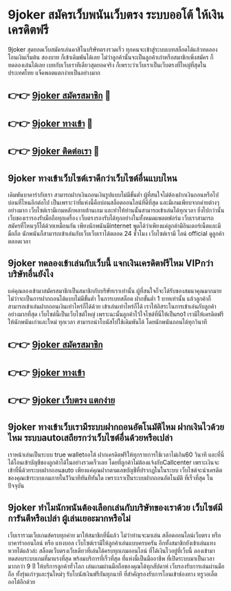 # 9joker สมัครเว็บพนันเว็บตรง ระบบออโต้ ให้เงินเครดิตฟรี

9joker สุดยอดเว็บสมัครเล่นคาสิโนบริษัทตรงรวดเร็ว ทุกคนจะเข้าสู่ระบบเบทสล็อตได้แล้วทดลองโอนเงินเริ่มต้น สองบาท ก็เข้าเดิมพันได้เลย ไม่ว่าลูกค้านั้นจะเป็นลูกค้าเก่าหรือสมาชิกเพิ่งสมัคร ก็ทดลองเล่นได้เลย เบทกับเว็บเราทีเดียวสุดยอดจริง ก็เพราะว่าเว็บเราเป็นเว็บตรงที่ใหญ่ที่สุดในประเทศไทย แจ็คพอตแตกง่ายเป็นอย่างมาก

## 👉👉 [9joker สมัครสมาชิก](https://bit.ly/3Ckzg5n) 🎰
## 👉👉 [9joker ทางเข้า](https://bit.ly/3Ckzg5n) 🎰
## 👉👉 [9joker ติดต่อเรา](https://bit.ly/3Ckzg5n) 🎰

## 9joker ทางเข้าเว็บไซต์เราดีกว่าเว็บไซต์อื่นแบบไหน
เดิมพันบาคาร่ากับเรา สามารถฝากเงินถอนเงินรูปแบบไม่มีขั้นต่ำ ผู้ที่สนใจไม่ต้องฝากเงินถอนหรือไปบ่อนที่ไหนอีกต่อไป เป็นเพราะว่าที่แห่งนี้คือบ่อนสล็อตออนไลน์ที่ดีที่สุด และมีเกมเพียบจากค่ายต่างๆอย่างมาก เว็บไซต์เรามีเกมหลักหลายล้านเกม และทำให้ท่านนั้นสามารถเข้าเล่นได้ทุกเวลา ยิ่งไปกว่านั้นเว็บของเรารองรับมือถือทุกเครื่อง เว็บตรงรองรับได้ทุกอย่างในทั้งหมดแพลตฟอร์ม เว็บเราสามารถสมัครที่ไหนๆก็ได้ด้วยเหมือนกัน เพียงนักพนันมีinternet พูดได้ว่าเพียงแค่ลูกค้ามีอินเตอร์เน็ตและมีมือถือ นักพนันก็สามารถเข้าเล่นกับเว็บเว็บเราได้ตลอด 24 ชั่วโมง เว็บไซต์เรามี ไลน์ official ดูลูกค้า ตลอดเวลา

## 9joker ทดลองเข้าเล่นกับเว็บนี้ แจกเงินเครดิตฟรีไหม VIPกว่าบริษัทอื่นยังไง
แค่คุณลองเข้ามาสมัครสมาชิกเป็นสมาชิกกับบริษัทเราเท่านั้น ผู้ที่สนใจก็จะได้รับของสมนาคุณมากมาย ไม่ว่าจะเป็นการฝากถอนได้แบบไม่มีขั้นต่ำ ในการเบทสล็อต ฝากขั้นต่ำ 1 บาทเท่านั้น แล้วลูกค้าก็สามารถเข้าเล่นฝากถอนเงินเท่าไหร่ก็ได้ด้วย เข้าเล่นเท่าไหร่ก็ได้ เราให้อิสระในการเข้าเล่นกับลูกค้าอย่างมากที่สุด เว็บไซต์นี้เป็นเว็บไซต์ใหญ่ เพราะฉะนั้นลูกค้าไว้ใจไซต์ที่นี่ให้เป็นno1 เรามีให้เครดิตฟรี ให้นักพนันเก่าและใหม่ ทุกเวลา สามารถนำโบนัสไปใช้เดิมพันได้ โดยนักพนันถอนได้ทุกวินาที

## 👉👉 [9joker สมัครสมาชิก](https://bit.ly/3Ckzg5n)
## 👉👉 [9joker ทางเข้า](https://bit.ly/3Ckzg5n)
## 👉👉 [9joker เว็บตรง แตกง่าย](https://bit.ly/3Ckzg5n)

## 9joker ทางเข้าเว็บเรามีระบบฝากถอนอัตโนมัติไหม ฝากเงินไวด้วยไหม ระบบautoเสถียรกว่าเว็บไซต์อื่นด้วยหรือเปล่า
เราหน้าเล่นเป็นระบบ true walletออโต้ ฝากเครดิตฟรีให้ทุกรายการใช้เวลาไม่เกิน60 วินาที และที่นี่ได้โอนเข้าบัญชีของลูกค้าได้ในอย่างรวดเร็วเลย โดยที่ลูกค้าไม่ต้องแจ้งกับCallcenter เพราะเงินจะเข้าที่นี่ด้วยระบบฝากถอนauto เพียงแค่คุณฝากตามเลขบัญชีที่ปรากฏในในระบบ เว็บไซต์จะนำเครดิตของคุณเข้าระบบเกมภายใน1วินาทีทันทีทันใด เพราะเราเป็นระบบฝากถอนอัตโนมัติ ที่เร็วที่สุด ในปัจจุบัน

## 9joker ทำไมนักพนันต้องเลือกเล่นกับบริษัทของเราด้วย เว็บไซต์มีการันตีหรือเปล่า ผู้เล่นเยอะมากหรือไม่
เว็บเรารวมเว็บเกมส์ครบทุกค่าย มาให้สมาชิกที่นี่แล้ว ไม่ว่าท่านจะมาเล่น สล็อตออนไลน์เว็บตรง หรือ บาคาร่าออนไลน์ หรือ แทงบอล เว็บไซต์เรามีให้ลูกค้าเล่นแบบครบครัน อีกทั้งสมาชิกยังเข้าเล่นแทงหวยได้แล้วล่ะ สล็อตเว็บตรงเว็บเดียวที่เล่นได้ครบทุกเกมออนไลน์ ที่ได้เงินไวอยู่ที่เว็บนี้ ลองเข้ามาทดสอบระบบเกมที่มาแรงที่สุด พร้อมบริการที่เร็วที่สุด ที่แห่งนี้เป็นมืออาชีพ ที่เปิดระบบมาเป็นเวลามากกว่า 9 ปี ให้บริการลูกค้าทั่วโลก เล่นเกมผ่านมือถือของคุณได้ทุกสัปดาห์ เว็บรองรับการเล่นผ่านมือถือ ทั้งรุ่นเก่าๆและรุ่นใหม่ๆ รับโบนัสเงินฟรีกันทุกนาที ที่สำคัญรองรับการโอนเข้าช่องทาง ทรูวอเล็ต ออโต้อีกด้วย
